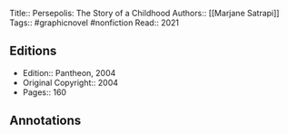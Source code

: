 Title::  Persepolis: The Story of a Childhood
Authors:: [[Marjane Satrapi]]
Tags::  #graphicnovel #nonfiction 
Read::  2021

## Editions
- Edition::  Pantheon, 2004
- Original Copyright::  2004
- Pages::  160

## Annotations
